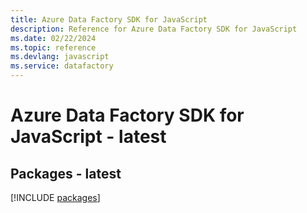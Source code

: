 ```yaml
---
title: Azure Data Factory SDK for JavaScript
description: Reference for Azure Data Factory SDK for JavaScript
ms.date: 02/22/2024
ms.topic: reference
ms.devlang: javascript
ms.service: datafactory
---
```

# Azure Data Factory SDK for JavaScript - latest
## Packages - latest
[!INCLUDE [packages](data-factory-index.md)]